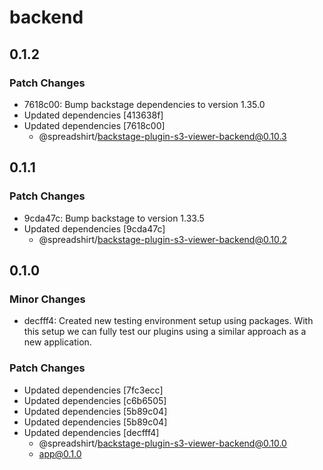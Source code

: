 # backend

## 0.1.2

### Patch Changes

- 7618c00: Bump backstage dependencies to version 1.35.0
- Updated dependencies [413638f]
- Updated dependencies [7618c00]
  - @spreadshirt/backstage-plugin-s3-viewer-backend@0.10.3

## 0.1.1

### Patch Changes

- 9cda47c: Bump backstage to version 1.33.5
- Updated dependencies [9cda47c]
  - @spreadshirt/backstage-plugin-s3-viewer-backend@0.10.2

## 0.1.0

### Minor Changes

- decfff4: Created new testing environment setup using packages.
  With this setup we can fully test our plugins using a similar
  approach as a new application.

### Patch Changes

- Updated dependencies [7fc3ecc]
- Updated dependencies [c6b6505]
- Updated dependencies [5b89c04]
- Updated dependencies [5b89c04]
- Updated dependencies [decfff4]
  - @spreadshirt/backstage-plugin-s3-viewer-backend@0.10.0
  - app@0.1.0
